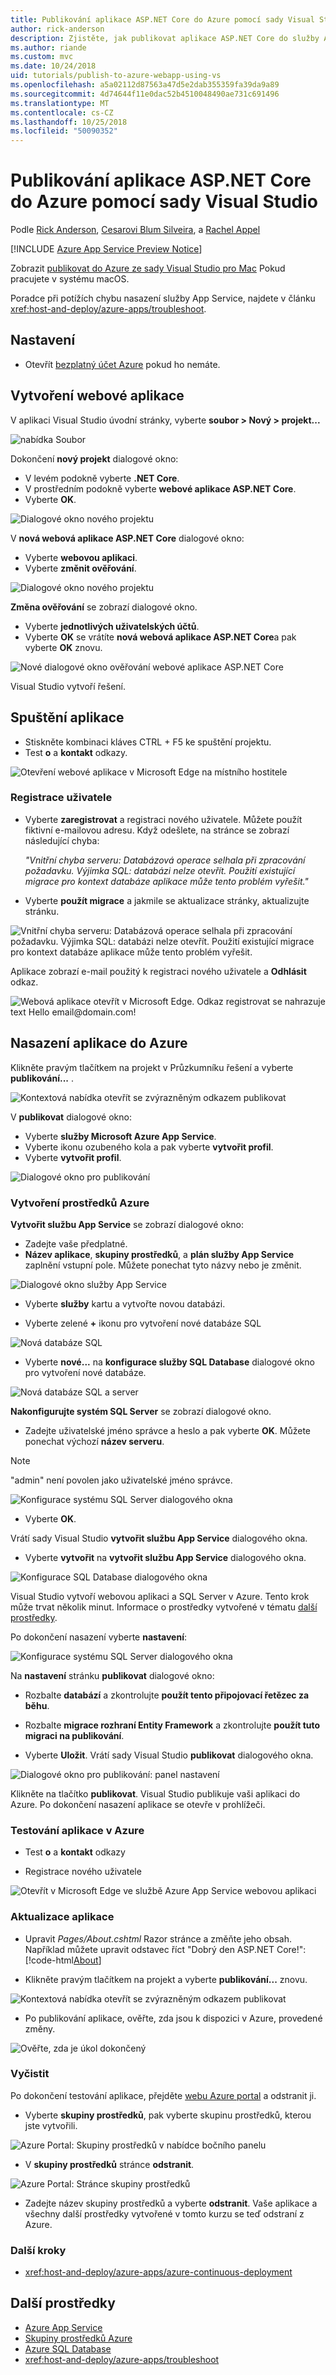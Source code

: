 ```yaml
---
title: Publikování aplikace ASP.NET Core do Azure pomocí sady Visual Studio
author: rick-anderson
description: Zjistěte, jak publikovat aplikace ASP.NET Core do služby Azure App Service pomocí sady Visual Studio.
ms.author: riande
ms.custom: mvc
ms.date: 10/24/2018
uid: tutorials/publish-to-azure-webapp-using-vs
ms.openlocfilehash: a5a02112d87563a47d5e2dab355359fa39da9a89
ms.sourcegitcommit: 4d74644f11e0dac52b4510048490ae731c691496
ms.translationtype: MT
ms.contentlocale: cs-CZ
ms.lasthandoff: 10/25/2018
ms.locfileid: "50090352"
---
```

# <a name="publish-an-aspnet-core-app-to-azure-with-visual-studio"></a>Publikování aplikace ASP.NET Core do Azure pomocí sady Visual Studio

Podle [Rick Anderson](https://twitter.com/RickAndMSFT), [Cesarovi Blum Silveira](https://github.com/cesarbs), a [Rachel Appel](https://twitter.com/rachelappel)

[!INCLUDE [Azure App Service Preview Notice](../includes/azure-apps-preview-notice.md)]

Zobrazit [publikovat do Azure ze sady Visual Studio pro Mac](https://blog.xamarin.com/publish-azure-visual-studio-mac/) Pokud pracujete v systému macOS.

Poradce při potížích chybu nasazení služby App Service, najdete v článku <xref:host-and-deploy/azure-apps/troubleshoot>.

## <a name="set-up"></a>Nastavení

* Otevřít [bezplatný účet Azure](https://azure.microsoft.com/free/dotnet/) pokud ho nemáte. 

## <a name="create-a-web-app"></a>Vytvoření webové aplikace

V aplikaci Visual Studio úvodní stránky, vyberte **soubor > Nový > projekt...**

![nabídka Soubor](publish-to-azure-webapp-using-vs/_static/file_new_project.png)

Dokončení **nový projekt** dialogové okno:

* V levém podokně vyberte **.NET Core**.
* V prostředním podokně vyberte **webové aplikace ASP.NET Core**.
* Vyberte **OK**.

![Dialogové okno nového projektu](publish-to-azure-webapp-using-vs/_static/new_prj.png)

V **nová webová aplikace ASP.NET Core** dialogové okno:

* Vyberte **webovou aplikaci**.
* Vyberte **změnit ověřování**.

![Dialogové okno nového projektu](publish-to-azure-webapp-using-vs/_static/new_prj_2.png)

**Změna ověřování** se zobrazí dialogové okno. 

* Vyberte **jednotlivých uživatelských účtů**.
* Vyberte **OK** se vrátíte **nová webová aplikace ASP.NET Core**a pak vyberte **OK** znovu.

![Nové dialogové okno ověřování webové aplikace ASP.NET Core](publish-to-azure-webapp-using-vs/_static/new_prj_auth.png) 

Visual Studio vytvoří řešení.

## <a name="run-the-app"></a>Spuštění aplikace

* Stiskněte kombinaci kláves CTRL + F5 ke spuštění projektu.
* Test **o** a **kontakt** odkazy.

![Otevření webové aplikace v Microsoft Edge na místního hostitele](publish-to-azure-webapp-using-vs/_static/show.png)

### <a name="register-a-user"></a>Registrace uživatele

* Vyberte **zaregistrovat** a registraci nového uživatele. Můžete použít fiktivní e-mailovou adresu. Když odešlete, na stránce se zobrazí následující chyba:

    *"Vnitřní chyba serveru: Databázová operace selhala při zpracování požadavku. Výjimka SQL: databázi nelze otevřít. Použití existující migrace pro kontext databáze aplikace může tento problém vyřešit."*
* Vyberte **použít migrace** a jakmile se aktualizace stránky, aktualizujte stránku.

![Vnitřní chyba serveru: Databázová operace selhala při zpracování požadavku. Výjimka SQL: databázi nelze otevřít. Použití existující migrace pro kontext databáze aplikace může tento problém vyřešit.](publish-to-azure-webapp-using-vs/_static/mig.png)

Aplikace zobrazí e-mail použitý k registraci nového uživatele a **Odhlásit** odkaz.

![Webová aplikace otevřít v Microsoft Edge. Odkaz registrovat se nahrazuje text Hello email@domain.com!](publish-to-azure-webapp-using-vs/_static/hello.png)

## <a name="deploy-the-app-to-azure"></a>Nasazení aplikace do Azure

Klikněte pravým tlačítkem na projekt v Průzkumníku řešení a vyberte **publikování...** .

![Kontextová nabídka otevřít se zvýrazněným odkazem publikovat](publish-to-azure-webapp-using-vs/_static/pub.png)

V **publikovat** dialogové okno:

* Vyberte **služby Microsoft Azure App Service**.
* Vyberte ikonu ozubeného kola a pak vyberte **vytvořit profil**.
* Vyberte **vytvořit profil**.

![Dialogové okno pro publikování](publish-to-azure-webapp-using-vs/_static/maas1.png)

### <a name="create-azure-resources"></a>Vytvoření prostředků Azure

**Vytvořit službu App Service** se zobrazí dialogové okno:

* Zadejte vaše předplatné.
* **Název aplikace**, **skupiny prostředků**, a **plán služby App Service** zaplnění vstupní pole. Můžete ponechat tyto názvy nebo je změnit.

![Dialogové okno služby App Service](publish-to-azure-webapp-using-vs/_static/newrg1.png)

* Vyberte **služby** kartu a vytvořte novou databázi.

* Vyberte zelené **+** ikonu pro vytvoření nové databáze SQL

![Nová databáze SQL](publish-to-azure-webapp-using-vs/_static/sql.png)

* Vyberte **nové...**  na **konfigurace služby SQL Database** dialogové okno pro vytvoření nové databáze.

![Nová databáze SQL a server](publish-to-azure-webapp-using-vs/_static/conf.png)

**Nakonfigurujte systém SQL Server** se zobrazí dialogové okno.

* Zadejte uživatelské jméno správce a heslo a pak vyberte **OK**. Můžete ponechat výchozí **název serveru**. 

> [!NOTE]
> "admin" není povolen jako uživatelské jméno správce.

![Konfigurace systému SQL Server dialogového okna](publish-to-azure-webapp-using-vs/_static/conf_servername.png)

* Vyberte **OK**.

Vrátí sady Visual Studio **vytvořit službu App Service** dialogového okna.

* Vyberte **vytvořit** na **vytvořit službu App Service** dialogového okna.

![Konfigurace SQL Database dialogového okna](publish-to-azure-webapp-using-vs/_static/conf_final.png)

Visual Studio vytvoří webovou aplikaci a SQL Server v Azure. Tento krok může trvat několik minut. Informace o prostředky vytvořené v tématu [další prostředky](#additonal-resources).

Po dokončení nasazení vyberte **nastavení**:

![Konfigurace systému SQL Server dialogového okna](publish-to-azure-webapp-using-vs/_static/set.png)

Na **nastavení** stránku **publikovat** dialogové okno:

  * Rozbalte **databází** a zkontrolujte **použít tento připojovací řetězec za běhu**.
  * Rozbalte **migrace rozhraní Entity Framework** a zkontrolujte **použít tuto migraci na publikování**.

* Vyberte **Uložit**. Vrátí sady Visual Studio **publikovat** dialogového okna. 

![Dialogové okno pro publikování: panel nastavení](publish-to-azure-webapp-using-vs/_static/pubs.png)

Klikněte na tlačítko **publikovat**. Visual Studio publikuje vaši aplikaci do Azure. Po dokončení nasazení aplikace se otevře v prohlížeči.

### <a name="test-your-app-in-azure"></a>Testování aplikace v Azure

* Test **o** a **kontakt** odkazy

* Registrace nového uživatele

![Otevřít v Microsoft Edge ve službě Azure App Service webovou aplikaci](publish-to-azure-webapp-using-vs/_static/register.png)

### <a name="update-the-app"></a>Aktualizace aplikace

* Upravit *Pages/About.cshtml* Razor stránce a změňte jeho obsah. Například můžete upravit odstavec říct "Dobrý den ASP.NET Core!": [!code-html[About](publish-to-azure-webapp-using-vs/sample/about.cshtml?highlight=9&range=1-9)]

* Klikněte pravým tlačítkem na projekt a vyberte **publikování...**  znovu.

![Kontextová nabídka otevřít se zvýrazněným odkazem publikovat](publish-to-azure-webapp-using-vs/_static/pub.png)

* Po publikování aplikace, ověřte, zda jsou k dispozici v Azure, provedené změny.

![Ověřte, zda je úkol dokončený](publish-to-azure-webapp-using-vs/_static/final.png)

### <a name="clean-up"></a>Vyčistit

Po dokončení testování aplikace, přejděte [webu Azure portal](https://portal.azure.com/) a odstranit ji.

* Vyberte **skupiny prostředků**, pak vyberte skupinu prostředků, kterou jste vytvořili.

![Azure Portal: Skupiny prostředků v nabídce bočního panelu](publish-to-azure-webapp-using-vs/_static/portalrg.png)

* V **skupiny prostředků** stránce **odstranit**.

![Azure Portal: Stránce skupiny prostředků](publish-to-azure-webapp-using-vs/_static/rgd.png)

* Zadejte název skupiny prostředků a vyberte **odstranit**. Vaše aplikace a všechny další prostředky vytvořené v tomto kurzu se teď odstraní z Azure.

### <a name="next-steps"></a>Další kroky

* <xref:host-and-deploy/azure-apps/azure-continuous-deployment>

## <a name="additonal-resources"></a>Další prostředky

* [Azure App Service](/azure/app-service/app-service-web-overview)
* [Skupiny prostředků Azure](/azure/azure-resource-manager/resource-group-overview#resource-groups)
* [Azure SQL Database](/azure/sql-database/)
* <xref:host-and-deploy/azure-apps/troubleshoot>

